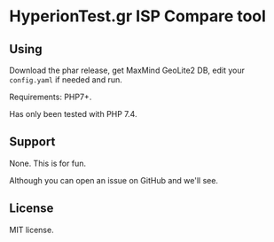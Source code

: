 # HyperionTest.gr ISP Compare tool

## Using
Download the phar release, get MaxMind GeoLite2 DB, edit your ``config.yaml`` if needed and run.

Requirements: PHP7+.

Has only been tested with PHP 7.4.

## Support
None. This is for fun.

Although you can open an issue on GitHub and we'll see.

## License
MIT license.

